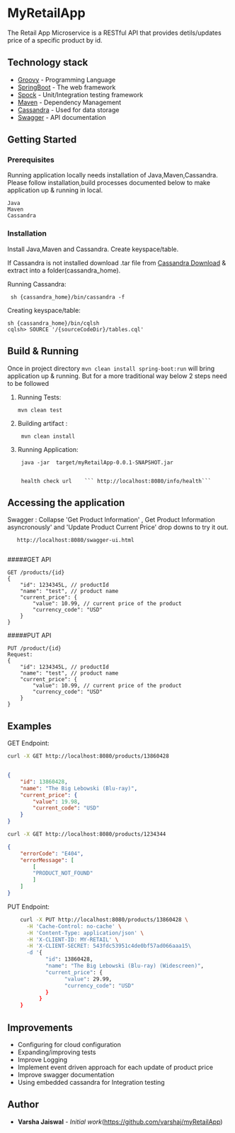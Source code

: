 # MyRetailApp

The Retail App Microservice is a RESTful API that provides detils/updates price of a specific product by id.

## Technology stack

* [Groovy](http://groovy-lang.org/) - Programming Language
* [SpringBoot](https://projects.spring.io/spring-boot/) - The web framework
* [Spock](http://spockframework.org/) - Unit/Integration testing framework
* [Maven](https://maven.apache.org/) - Dependency Management
* [Cassandra](http://cassandra.apache.org/) - Used for data storage
* [Swagger](https://swagger.io/) - API documentation
  
## Getting Started

### Prerequisites

 Running application locally needs installation of Java,Maven,Cassandra. Please follow installation,build processes documented below to make application up & running in local.
```
Java
Maven
Cassandra
```
### Installation

Install Java,Maven and Cassandra. Create keyspace/table.

If Cassandra is not installed download .tar file from [Cassandra Download](http://apache.claz.org/cassandra/3.11.1/apache-cassandra-3.11.4-bin.tar.gz) & extract into a folder(cassandra_home).

Running Cassandra:
```
 sh {cassandra_home}/bin/cassandra -f
```
Creating keyspace/table:

```
sh {cassandra_home}/bin/cqlsh
cqlsh> SOURCE '/{sourceCodeDir}/tables.cql'
```

## Build & Running

   Once in project directory ```mvn clean install spring-boot:run``` will bring application up & running. But for a more traditional way below 2 steps need to be followed
   
  1. Running Tests:
       ```
       mvn clean test
  
  2. Building artifact :
     ```
      mvn clean install
     ```
  3. Running Application:
      ```
       java -jar  target/myRetailApp-0.0.1-SNAPSHOT.jar
       
      ```
  
          health check url    ``` http://localhost:8080/info/health```
          
## Accessing the application 

Swagger : Collapse 'Get Product Information' , Get Product Information asyncronously' and 'Update Product Current Price' 
  drop downs to try it out.
   
   ```
      http://localhost:8080/swagger-ui.html
    
   ```

#####GET API
```
GET /products/{id}
{
    "id": 1234345L, // productId
    "name": "test", // product name
    "current_price": {
        "value": 10.99, // current price of the product
        "currency_code": "USD"
    }
}
```

#####PUT API
```
PUT /product/{id}
Request:
{
    "id": 1234345L, // productId
    "name": "test", // product name
    "current_price": {
        "value": 10.99, // current price of the product
        "currency_code": "USD"
    }
}
```

## Examples

GET Endpoint:
```bash
curl -X GET http://localhost:8080/products/13860428 

```
```json

{
    "id": 13860428,
    "name": "The Big Lebowski (Blu-ray)",
    "current_price": {
        "value": 19.98,
        "current_code": "USD"
    }
}
```

```bash
curl -X GET http://localhost:8080/products/1234344
```
```json
{
    "errorCode": "E404",
    "errorMessage": [
        [
        "PRODUCT_NOT_FOUND"
        ]
    ]
}
```
PUT Endpoint:

```bash    
    curl -X PUT http://localhost:8080/products/13860428 \
      -H 'Cache-Control: no-cache' \
      -H 'Content-Type: application/json' \
      -H 'X-CLIENT-ID: MY-RETAIL' \
      -H 'X-CLIENT-SECRET: 543fdc53951c4de0bf57ad066aaa15\
      -d '{
            "id": 13860428,
            "name": "The Big Lebowski (Blu-ray) (Widescreen)",
            "current_price": {
                  "value": 29.99,
                  "currency_code": "USD"
            }
          }
    }
```

## Improvements

* Configuring for cloud configuration 
* Expanding/improving tests 
* Improve Logging 
* Implement event driven approach for each update of product price 
* Improve swagger documentation 
* Using embedded cassandra for Integration testing 

## Author

* **Varsha Jaiswal** - *Initial work*(https://github.com/varshaj/myRetailApp)
